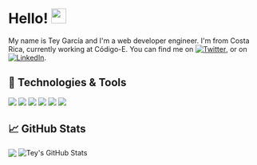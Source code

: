 # Hello! <img src="https://raw.githubusercontent.com/MartinHeinz/MartinHeinz/master/wave.gif" width="30px">

My name is Tey García and I'm a web developer engineer. I'm from Costa Rica, currently working at Código-E. You can find me on [![Twitter][1.2]][1], or on [![LinkedIn][3.2]][3].

## 🔧 Technologies & Tools
![](https://img.shields.io/badge/Node-informational?style=flat&logo=node.js&color=bfbfbf&logoColor=80bd01)
![](https://img.shields.io/badge/JavaScript-informational?style=flat&logo=javascript&color=bfbfbf&logoColor=f7df4b)
![](https://img.shields.io/badge/Vue-informational?style=flat&logo=vue.js&color=bfbfbf&logoColor=00c180)
![](https://img.shields.io/badge/Serverless-informational?style=flat&logo=serverless&color=bfbfbf&logoColor=f15953)
![](https://img.shields.io/badge/Lambda-informational?style=flat&logo=amazon-aws&color=bfbfbf&logoColor=f7a800)
![](https://img.shields.io/badge/MySQL-informational?style=flat&logo=mysql&color=bfbfbf&logoColor=00618a)

## &#x1f4c8; GitHub Stats

<img align="center" src="https://github-readme-stats.vercel.app/api/top-langs/?username=Tgarcia7&hide=coldfusion&title_color=ffffff&text_color=c9cacc&icon_color=2bbc8a&bg_color=1d1f21" /> <img align="center" src="https://github-readme-stats.vercel.app/api?username=Tgarcia7&show_icons=true&line_height=27&count_private=true&title_color=ffffff&text_color=c9cacc&icon_color=2bbc8a&bg_color=1d1f21" alt="Tey's GitHub Stats" />
<!-- links to social media icons -->

<!-- icons with padding -->

[1.1]: http://i.imgur.com/tXSoThF.png (twitter icon with padding)
[2.1]: http://i.imgur.com/0o48UoR.png (github icon with padding)

<!-- icons without padding -->

[1.2]: http://i.imgur.com/wWzX9uB.png (twitter icon without padding)
[3.2]: https://raw.githubusercontent.com/MartinHeinz/MartinHeinz/master/linkedin-3-16.png (LinkedIn icon without padding)


<!-- links to your social media accounts -->

[1]: https://twitter.com/Tey_Miranda
[3]: https://www.linkedin.com/in/tey/
